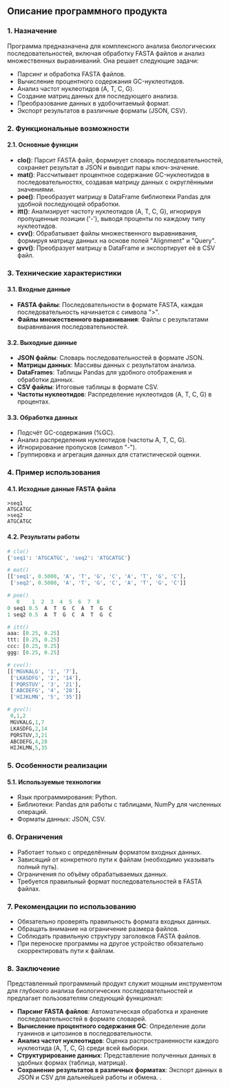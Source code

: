 ## Описание программного продукта

### 1. Назначение
Программа предназначена для комплексного анализа биологических последовательностей, включая обработку FASTA файлов и анализ множественных выравниваний. Она решает следующие задачи:

- Парсинг и обработка FASTA файлов.
- Вычисление процентного содержания GC-нуклеотидов.
- Анализ частот нуклеотидов (A, T, C, G).
- Создание матриц данных для последующего анализа.
- Преобразование данных в удобочитаемый формат.
- Экспорт результатов в различные форматы (JSON, CSV).

### 2. Функциональные возможности

#### 2.1. Основные функции

- **clo()**: Парсит FASTA файл, формирует словарь последовательностей, сохраняет результат в JSON и выводит пары ключ-значение.
- **mat()**: Рассчитывает процентное содержание GC-нуклеотидов в последовательностях, создавая матрицу данных с округлёнными значениями.
- **poe()**: Преобразует матрицу в DataFrame библиотеки Pandas для удобной последующей обработки.
- **itt()**: Анализирует частоту нуклеотидов (A, T, C, G), игнорируя пропущенные позиции ('-'), выводя проценты по каждому типу нуклеотидов.
- **cvv()**: Обрабатывает файлы множественного выравнивания, формируя матрицу данных на основе полей "Alignment" и "Query".
- **gvv()**: Преобразует матрицу в DataFrame и экспортирует её в CSV файл.


### 3. Технические характеристики

#### 3.1. Входные данные
- **FASTA файлы**: Последовательности в формате FASTA, каждая последовательность начинается с символа ">".
- **Файлы множественного выравнивания**: Файлы с результатами выравнивания последовательностей.

#### 3.2. Выходные данные
- **JSON файлы**: Словарь последовательностей в формате JSON.
- **Матрицы данных**: Массивы данных с результатом анализа.
- **DataFrames**: Таблицы Pandas для удобного отображения и обработки данных.
- **CSV файлы**: Итоговые таблицы в формате CSV.
- **Частоты нуклеотидов**: Распределение нуклеотидов (A, T, C, G) в процентах.

#### 3.3. Обработка данных
- Подсчёт GC-содержания (%GC).
- Анализ распределения нуклеотидов (частоты A, T, C, G).
- Игнорирование пропусков (символ "-").
- Группировка и агрегация данных для статистической оценки.

### 4. Пример использования

#### 4.1. Исходные данные FASTA файла
```
>seq1
ATGCATGC
>seq2
ATGCATGC
```

#### 4.2. Результаты работы
```python
# clo()
{'seq1': 'ATGCATGC', 'seq2': 'ATGCATGC'}

# mat()
[['seq1', 0.5000, 'A', 'T', 'G', 'C', 'A', 'T', 'G', 'C'],
 ['seq2', 0.5000, 'A', 'T', 'G', 'C', 'A', 'T', 'G', 'C']]

# poe()
   0    1  2  3  4  5  6  7  8
0 seq1 0.5  A  T  G  C  A  T  G  C
1 seq2 0.5  A  T  G  C  A  T  G  C

# itt()
aaa: [0.25, 0.25]
ttt: [0.25, 0.25]
ccc: [0.25, 0.25]
ggg: [0.25, 0.25]

# cvv():
[['MGVKALG', '1', '7'], 
 ['LKASDFG', '2', '14'], 
 ['PQRSTUV', '3', '21'], 
 ['ABCDEFG', '4', '28'], 
 ['HIJKLMN', '5', '35']]

# gvv():
 0,1,2
 MGVKALG,1,7
 LKASDFG,2,14
 PQRSTUV,3,21
 ABCDEFG,4,28
 HIJKLMN,5,35
```

### 5. Особенности реализации

#### 5.1. Используемые технологии
- Язык программирования: Python.
- Библиотеки: Pandas для работы с таблицами, NumPy для численных операций.
- Форматы данных: JSON, CSV.

### 6. Ограничения
- Работает только с определённым форматом входных данных.
- Зависящий от конкретного пути к файлам (необходимо указывать полный путь).
- Ограничения по объёму обрабатываемых данных.
- Требуется правильный формат последовательностей в FASTA файлах.

### 7. Рекомендации по использованию
- Обязательно проверять правильность формата входных данных.
- Обращать внимание на ограничение размера файлов.
- Соблюдать правильную структуру заголовков FASTA файлов.
- При переноске программы на другое устройство обязательно скорректировать пути к файлам.

### 8. Заключение
Представленный программный продукт служит мощным инструментом для глубокого анализа биологических последовательностей и предлагает пользователям следующий функционал:

- **Парсинг FASTA файлов**: Автоматическая обработка и хранение последовательностей в формате словарей.
- **Вычисление процентного содержания GC**: Определение доли гуанинов и цитозинов в последовательности.
- **Анализ частот нуклеотидов**: Оценка распространенности каждого нуклеотида (A, T, C, G) среди всей выборки.
- **Структурирование данных**: Представление полученных данных в удобных формах (таблица, матрица).
- **Сохранение результатов в различных форматах**: Экспорт данных в JSON и CSV для дальнейшей работы и обмена.
.
